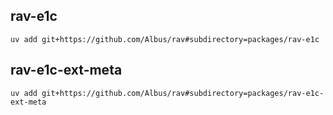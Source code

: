 ## rav-e1c
```shell
uv add git+https://github.com/Albus/rav#subdirectory=packages/rav-e1c
```

## rav-e1c-ext-meta
```shell
uv add git+https://github.com/Albus/rav#subdirectory=packages/rav-e1c-ext-meta
```
